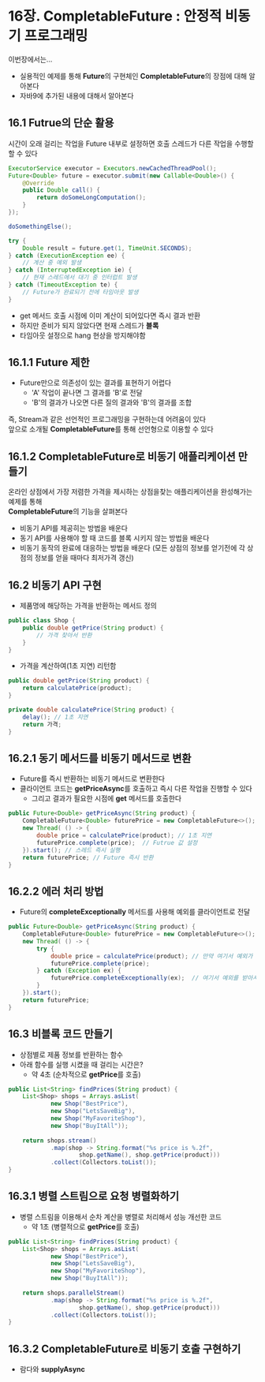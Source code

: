 # 16장. CompletableFuture : 안정적 비동기 프로그래밍

이번장에서는...

- 실용적인 예제를 통해 **Future**의 구현체인 **CompletableFuture**의 장점에 대해 알아본다
- 자바9에 추가된 내용에 대해서 알아본다

## 16.1 Futrue의 단순 활용

시간이 오래 걸리는 작업을 Future 내부로 설정하면 호출 스레드가 다른 작업을 수행할할 수 있다  

```java
ExecutorService executor = Executors.newCachedThreadPool();
Future<Double> future = executor.submit(new Callable<Double>() {
    @Override
    public Double call() {
        return doSomeLongComputation();
    }
});

doSomethingElse();

try {
    Double result = future.get(1, TimeUnit.SECONDS);
} catch (ExecutionException ee) {
    // 계산 중 예외 발생
} catch (InterruptedException ie) {
    // 현재 스레드에서 대기 중 인터럽트 발생 
} catch (TimeoutException te) {
    // Future가 완료되기 전에 타임아웃 발생
}
```

- get 메서드 호출 시점에 이미 계산이 되어있다면 즉시 결과 반환
- 하지만 준비가 되지 않았다면 현재 스레드가 **블록**
- 타임아웃 설정으로 hang 현상을 방지해야함

## 16.1.1 Future 제한

- Future만으로 의존성이 있는 결과를 표현하기 어렵다
  - 'A' 작업이 끝나면 그 결과를 'B'로 전달
  - 'B'의 결과가 나오면 다른 질의 결과와 'B'의 결과를 조합

즉, Stream과 같은 선언적인 프로그래밍을 구현하는데 어려움이 있다  
앞으로 소개될 **CompletableFuture**를 통해 선언형으로 이용할 수 있다

## 16.1.2 CompletableFuture로 비동기 애플리케이션 만들기

온라인 상점에서 가장 저렴한 가격을 제시하는 상점을찾는 애플리케이션을 완성해가는 예제를 통해  
**CompletableFuture**의 기능을 살펴본다

- 비동기 API를 제공히는 방법을 배운다
- 동기 API를 사용해야 할 때 코드를 블록 시키지 않는 방법을 배운다
- 비동기 동작의 완료에 대응하는 방법을 배운다 (모든 상점의 정보를 얻기전에 각 상점의 정보를 얻을 때마다 최저가격 갱신)


## 16.2 비동기 API 구현

- 제품명에 해당하는 가격을 반환하는 메서드 정의  

```java
public class Shop {
    public double getPrice(String product) {
        // 가격 찾아서 반환
    }
}
```
- 가격을 계산하여(1초 지연) 리턴함

```java
public double getPrice(String product) {
    return calculatePrice(product);
}

private double calculatePrice(String product) {
    delay(); // 1초 지연
    return 가격;
}
```

## 16.2.1 동기 메서드를 비동기 메서드로 변환

- Future를 즉시 반환하는 비동기 메서드로 변환한다
- 클라이언트 코드는 **getPriceAsync**를 호출하고 즉시 다른 작업을 진행할 수 있다
  - 그리고 결과가 필요한 시점에 **get** 메서드를 호출한다

```java
public Future<Double> getPriceAsync(String product) {
    CompletableFuture<Double> futurePrice = new CompletableFuture<>();
    new Thread( () -> {
        double price = calculatePrice(product); // 1초 지연
        futurePrice.complete(price);  // Futrue 값 설정
    }).start(); // 스레드 즉시 실행
    return futurePrice; // Future 즉시 반환
}
```

## 16.2.2 에러 처리 방법

- Future의 **completeExceptionally** 메서드를 사용해 예외를 클라이언트로 전달

```java
public Future<Double> getPriceAsync(String product) {
    CompletableFuture<Double> futurePrice = new CompletableFuture<>();
    new Thread( () -> {
        try {
            double price = calculatePrice(product); // 만약 여기서 예외가 발생한다면
            futurePrice.complete(price);
        } catch (Exception ex) {
            futurePrice.completeExceptionally(ex);  // 여기서 예외를 받아서 클라이언트로 전달
        }
    }).start();
    return futurePrice;
}
```

## 16.3 비블록 코드 만들기

- 상점별로 제품 정보를 반환하는 함수
- 아래 함수를 실행 시켰을 때 걸리는 시간은?
  - 약 4초 (순차적으로 **getPrice**를 호출)

```java
public List<String> findPrices(String product) {
    List<Shop> shops = Arrays.asList(
            new Shop("BestPrice"),
            new Shop("LetsSaveBig"),
            new Shop("MyFavoriteShop"),
            new Shop("BuyItAll"));
    
    return shops.stream()
            .map(shop -> String.format("%s price is %.2f",
                    shop.getName(), shop.getPrice(product)))
            .collect(Collectors.toList());
}
```

## 16.3.1 병렬 스트림으로 요청 병렬화하기

- 병렬 스트림을 이용해서 순차 계산을 병렬로 처리해서 성능 개선한 코드
  - 약 1초 (병렬적으로 **getPrice**를 호출)

```java
public List<String> findPrices(String product) {
    List<Shop> shops = Arrays.asList(
            new Shop("BestPrice"),
            new Shop("LetsSaveBig"),
            new Shop("MyFavoriteShop"),
            new Shop("BuyItAll"));
    
    return shops.parallelStream()
            .map(shop -> String.format("%s price is %.2f",
                    shop.getName(), shop.getPrice(product)))
            .collect(Collectors.toList());
}
```

## 16.3.2 CompletableFuture로 비동기 호출 구현하기  

- 람다와 **supplyAsync**

 
